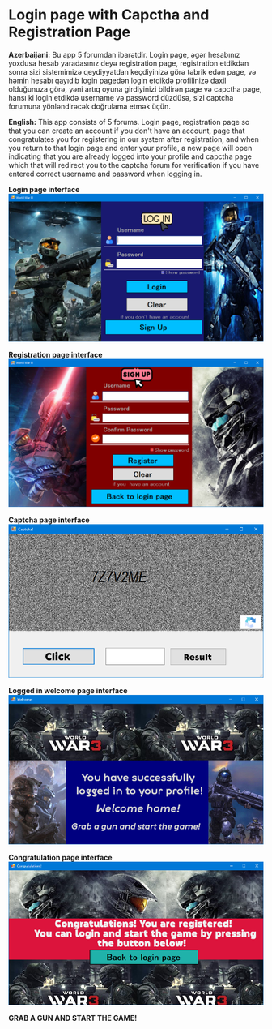 # Login page with Capctha and Registration Page
**Azerbaijani:**
Bu app 5 forumdan ibarətdir. Login page, əgər hesabınız yoxdusa hesab yaradasınız deyə registration page, registration etdikdən sonra sizi sistemimizə qeydiyyatdan keçdiyinizə görə təbrik edən page, və həmin hesabı qayıdıb login pagedən login etdikdə profilinizə daxil olduğunuza görə, yəni artıq oyuna girdiyinizi bildirən page və capctha page, hansı ki login etdikdə username və password düzdüsə, sizi captcha forumuna yönləndirəcək doğrulama etmək üçün.

**English:**
This app consists of 5 forums. Login page, registration page so that you can create an account if you don't have an account, page that congratulates you for registering in our system after registration, and when you return to that login page and enter your profile, a new page will open indicating that you are already logged into your profile  and capctha page which that will redirect you to the captcha forum for verification if you have entered correct username and password when logging in.

**Login page interface**
![banner result](https://github.com/Balakishi/Login-page-with-Captcha-and-Registration-page/blob/master/Login%20page%20interface.PNG)

**Registration page interface**
![banner result](https://github.com/Balakishi/Login-page-with-Captcha-and-Registration-page/blob/master/Registration%20page%20interface.PNG)

**Captcha page interface**
![banner result](https://github.com/Balakishi/Login-page-with-Captcha-and-Registration-page/blob/master/Captcha%20interface.PNG)

**Logged in welcome page interface**
![banner result](https://github.com/Balakishi/Login-page-with-Captcha-and-Registration-page/blob/master/Logged%20in%20welcom%20page%20interface.PNG)

**Congratulation page interface**
![banner result](https://github.com/Balakishi/Login-page-with-Captcha-and-Registration-page/blob/master/Congratulation%20page%20interface.PNG)


**GRAB A GUN AND START THE GAME!**
